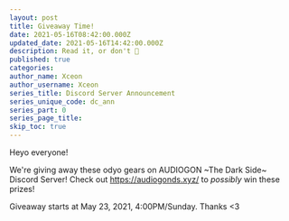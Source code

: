 ```yaml
---
layout: post
title: Giveaway Time!
date: 2021-05-16T08:42:00.000Z
updated_date: 2021-05-16T14:42:00.000Z
description: Read it, or don't 🤷
published: true
categories:
author_name: Xceon
author_username: Xceon
series_title: Discord Server Announcement
series_unique_code: dc_ann
series_part: 0
series_page_title: 
skip_toc: true
---
```


Heyo everyone!

We're giving away these odyo gears on AUDIOGON ~The Dark Side~ Discord Server!
Check out https://audiogonds.xyz/ to *possibly* win these prizes!

Giveaway starts at May 23, 2021, 4:00PM/Sunday.
Thanks <3
